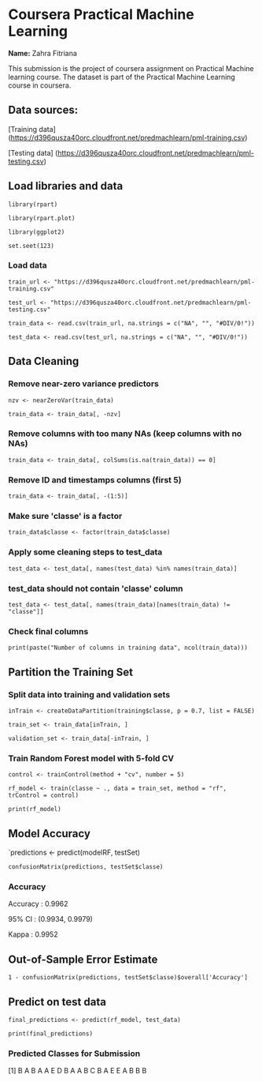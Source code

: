 # Coursera Practical Machine Learning 
**Name:** Zahra Fitriana

This submission is the project of coursera assignment on Practical Machine learning course. The dataset is part of the Practical Machine Learning course in coursera.

## **Data sources:**
[Training data] (https://d396qusza40orc.cloudfront.net/predmachlearn/pml-training.csv)

[Testing data] (https://d396qusza40orc.cloudfront.net/predmachlearn/pml-testing.csv)

## **Load libraries and data**

`library(rpart)`

`library(rpart.plot)`

`library(ggplot2)`

`set.seet(123)`

### Load data
`train_url <- "https://d396qusza40orc.cloudfront.net/predmachlearn/pml-training.csv"`

`test_url <- "https://d396qusza40orc.cloudfront.net/predmachlearn/pml-testing.csv"`

`train_data <- read.csv(train_url, na.strings = c("NA", "", "#DIV/0!"))`

`test_data <- read.csv(test_url, na.strings = c("NA", "", "#DIV/0!"))`

## **Data Cleaning**
### Remove near-zero variance predictors

`nzv <- nearZeroVar(train_data)`

`train_data <- train_data[, -nzv]`

### Remove columns with too many NAs (keep columns with no NAs)

`train_data <- train_data[, colSums(is.na(train_data)) == 0]`

### Remove ID and timestamps columns (first 5)

`train_data <- train_data[, -(1:5)]`

### Make sure 'classe' is a factor

`train_data$classe <- factor(train_data$classe)`

### Apply some cleaning steps to test_data

`test_data <- test_data[, names(test_data) %in% names(train_data)]`

### test_data should not contain 'classe' column

`test_data <- test_data[, names(train_data)[names(train_data) != "classe"]]`

### Check final columns

`print(paste("Number of columns in training data", ncol(train_data)))`

## **Partition the Training Set**

### Split data into training and validation sets

`inTrain <- createDataPartition(training$classe, p = 0.7, list = FALSE)`

`train_set <- train_data[inTrain, ]`

`validation_set <- train_data[-inTrain, ]`

### Train Random Forest model with 5-fold CV

`control <- trainControl(method + "cv", number = 5)`

`rf_model <- train(classe ~ ., data = train_set, method = "rf", trControl = control)`

`print(rf_model)`

## **Model Accuracy**

`predictions <- predict(modelRF, testSet)

`confusionMatrix(predictions, testSet$classe)`

### Accuracy

Accuracy : 0.9962

95% CI : (0.9934, 0.9979)

Kappa : 0.9952

## **Out-of-Sample Error Estimate**

`1 - confusionMatrix(predictions, testSet$classe)$overall['Accuracy']`

## **Predict on test data** 

`final_predictions <- predict(rf_model, test_data)`

`print(final_predictions)`

### Predicted Classes for Submission

[1] B A B A A E D B A A B C B A E E A B B B

